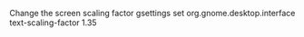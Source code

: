 Change the screen scaling factor
    gsettings set org.gnome.desktop.interface text-scaling-factor 1.35
